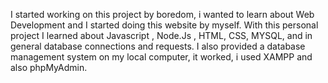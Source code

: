 I started working on this project by boredom, i wanted to learn about Web Development and I started doing this website by myself. 
With this personal project I learned about Javascript , Node.Js , HTML, CSS, MYSQL, and in general database connections and requests.
I also provided a database management system on my local computer, it worked, i used XAMPP and also phpMyAdmin. 
